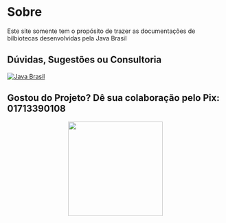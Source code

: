 # Sobre

Este site somente tem o propósito de trazer as documentações de bilbiotecas desenvolvidas pela Java Brasil

## Dúvidas, Sugestões ou Consultoria
[![Java Brasil](https://discordapp.com/api/guilds/519583346066587676/widget.png?style=banner2)](https://discord.gg/ZXpqnaV)

## Gostou do Projeto? Dê sua colaboração pelo Pix: 01713390108
<p align="center">
    <img src="https://swconsultoria.com.br/pix.png" width="220">
</p>
